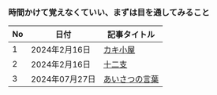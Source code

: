 ### 時間かけて覚えなくていい、まずは目を通してみること

| No | 日付         | 記事タイトル             |
|----|--------------|--------------------------|
| 1  | 2024年2月16日 | [カキ小屋](kakigoya.md)   |
| 2  | 2024年2月16日 |  [十二支](tatsu.md)    |
| 3  | 2024年07月27日 | [あいさつの言葉](greetings.md)                   |
